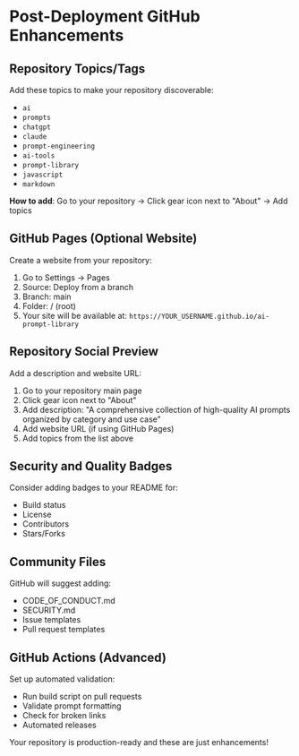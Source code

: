 # Post-Deployment GitHub Enhancements

## Repository Topics/Tags
Add these topics to make your repository discoverable:
- `ai`
- `prompts` 
- `chatgpt`
- `claude`
- `prompt-engineering`
- `ai-tools`
- `prompt-library`
- `javascript`
- `markdown`

**How to add**: Go to your repository → Click gear icon next to "About" → Add topics

## GitHub Pages (Optional Website)
Create a website from your repository:
1. Go to Settings → Pages
2. Source: Deploy from a branch
3. Branch: main
4. Folder: / (root)
5. Your site will be available at: `https://YOUR_USERNAME.github.io/ai-prompt-library`

## Repository Social Preview
Add a description and website URL:
1. Go to your repository main page
2. Click gear icon next to "About" 
3. Add description: "A comprehensive collection of high-quality AI prompts organized by category and use case"
4. Add website URL (if using GitHub Pages)
5. Add topics from the list above

## Security and Quality Badges
Consider adding badges to your README for:
- Build status
- License
- Contributors
- Stars/Forks

## Community Files
GitHub will suggest adding:
- CODE_OF_CONDUCT.md
- SECURITY.md
- Issue templates
- Pull request templates

## GitHub Actions (Advanced)
Set up automated validation:
- Run build script on pull requests
- Validate prompt formatting
- Check for broken links
- Automated releases

Your repository is production-ready and these are just enhancements!
